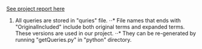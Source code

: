 [See project report here](/REPORT.md)

1. All queries are stored in "quries" file.
⋅⋅* File names that ends with "OriginalIncluded" include both original terms and expanded terms. These versions are used in our project.
⋅⋅* They can be re-generated by running "getQueries.py" in "python" directory.
